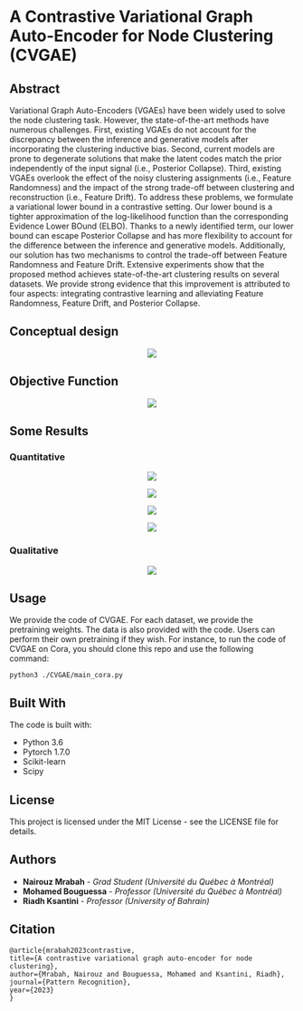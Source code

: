 # A Contrastive Variational Graph Auto-Encoder for Node Clustering (CVGAE)

## Abstract

Variational Graph Auto-Encoders (VGAEs) have been widely used to solve the node clustering task. However, the state-of-the-art methods have numerous challenges. First, existing VGAEs do not account for the discrepancy between the inference and generative models after incorporating the clustering inductive bias. Second, current models are prone to degenerate solutions that make the latent codes match the prior independently of the input signal (i.e., Posterior Collapse). Third, existing VGAEs overlook the effect of the noisy clustering assignments (i.e., Feature Randomness) and the impact of the strong trade-off between clustering and reconstruction (i.e., Feature Drift). To address these problems, we formulate a variational lower bound in a contrastive setting. Our lower bound is a tighter approximation of the log-likelihood function than the corresponding Evidence Lower BOund (ELBO). Thanks to a newly identified term, our lower bound can escape Posterior Collapse and has more flexibility to account for the difference between the inference and generative models. Additionally, our solution has two mechanisms to control the trade-off between Feature Randomness and Feature Drift. Extensive experiments show that the proposed method achieves state-of-the-art clustering results on several datasets. We provide strong evidence that this improvement is attributed to four aspects: integrating contrastive learning and alleviating Feature Randomness, Feature Drift, and Posterior Collapse. 

## Conceptual design

<p align="center">
<img align="center" src="https://github.com/nairouz/CVGAE_PR/blob/main/images/model_CVGAE.png">
</p>

## Objective Function

<p align="center">
<img align="center" src="https://github.com/nairouz/CVGAE_PR/blob/main/images/Equation.png">
</p>


## Some Results

### Quantitative 
<p align="center">
<img align="center" src="https://github.com/nairouz/CVGAE_PR/blob/main/images/Table_1.png" >
</p>
<p align="center">
<img align="center" src="https://github.com/nairouz/CVGAE_PR/blob/main/images/Table_2.png" >
</p>
<p align="center">
<img align="center" src="https://github.com/nairouz/CVGAE_PR/blob/main/images/Table_3.png" >
</p>
<p align="center">
<img align="center" src="https://github.com/nairouz/CVGAE_PR/blob/main/images/pc.png">
</p>

### Qualitative 
<p align="center">
<img align="center" src="https://github.com/nairouz/CVGAE_PR/blob/main/images/vis.png">
</p>

## Usage

We provide the code of CVGAE. For each dataset, we provide the pretraining weights. The data is also provided with the code. Users can perform their own pretraining if they wish. For instance, to run the code of CVGAE on Cora, you should clone this repo and use the following command: 
```
python3 ./CVGAE/main_cora.py
```

## Built With

The code is built with:

* Python 3.6
* Pytorch 1.7.0
* Scikit-learn
* Scipy

## License

This project is licensed under the MIT License - see the LICENSE file for details.

## Authors

* **Nairouz Mrabah** - *Grad Student (Université du Québec à Montréal)* 
* **Mohamed Bouguessa** - *Professor (Université du Québec à Montréal)*
* **Riadh Ksantini** - *Professor (University of Bahrain)*

 
## Citation
  
  ```
@article{mrabah2023contrastive,
  title={A contrastive variational graph auto-encoder for node clustering},
  author={Mrabah, Nairouz and Bouguessa, Mohamed and Ksantini, Riadh},
  journal={Pattern Recognition},
  year={2023}
}
  ```
